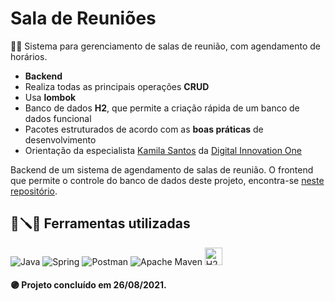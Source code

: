 # Sala de Reuniões

:scroll::jigsaw: Sistema para gerenciamento de salas de reunião, com agendamento de horários.
- __Backend__  
- Realiza todas as principais operações __CRUD__
- Usa __lombok__  
- Banco de dados __H2__, que permite a criação rápida de um banco de dados funcional
- Pacotes estruturados de acordo com as __boas práticas__ de desenvolvimento
- Orientação da especialista [Kamila Santos](https://www.linkedin.com/in/kamila-santos-oliveira/) da [Digital Innovation One](https://web.dio.me/)

Backend de um sistema de agendamento de salas de reunião. O frontend que permite o controle do banco de dados deste projeto, encontra-se [neste repositório](https://github.com/EXPedro/meetingroom-frontend). 

## :wrench::screwdriver::hammer: Ferramentas utilizadas    

![Java](https://img.shields.io/badge/Java-ED8B00?style=for-the-badge&logo=java&logoColor=white)
![Spring](https://img.shields.io/badge/Spring-6DB33F?style=for-the-badge&logo=spring&logoColor=white)
![Postman](https://img.shields.io/badge/Postman-FF6C37?style=for-the-badge&logo=postman&logoColor=white) 
![Apache Maven](https://img.shields.io/badge/Apache%20Maven-C71A36?style=for-the-badge&logo=Apache%20Maven&logoColor=white)
[<img src = "https://encrypted-tbn0.gstatic.com/images?q=tbn:ANd9GcT55d6NQ4KAZG3d9Ah8S4yva7gE2Bupc5n2fQ&usqp=CAU" alt="H2" width = "auto" height = "28px">](https://encurtador.com.br/gmCFQ) 

#### :purple_circle: Projeto concluído em 26/08/2021.


